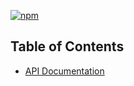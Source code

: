 [![npm](https://img.shields.io/npm/v/@acoustic-content-sdk/web-components-services.svg?style=flat-square)](https://www.npmjs.com/package/@acoustic-content-sdk/web-components-services)

## Table of Contents

- [API Documentation](./markdown/web-components-services.md)
